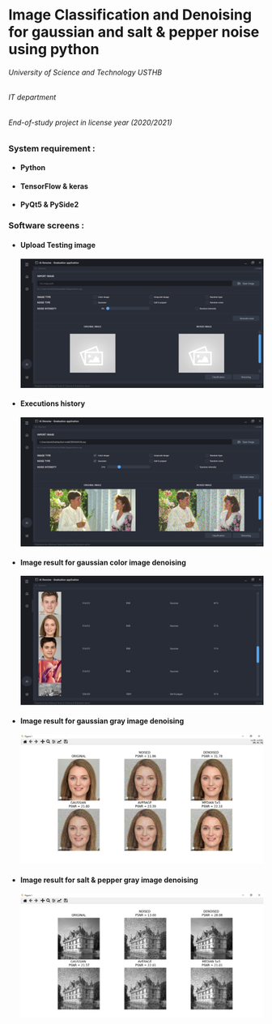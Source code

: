 <H1> Image Classification and Denoising for gaussian and salt & pepper noise using python </h1>

  <H6> University of Science and Technology USTHB </H6>
  <H6> IT department </H6>
  <H6> End-of-study project in license year (2020/2021) </H6>

<H3> System requirement : </H3>
<ul>
 <li> <H4> Python </H4> </li> 
 <li> <H4> TensorFlow & keras </H4> </li> 
 <li> <H4> PyQt5 & PySide2 </H4> </li>  
</ul>

<H3> Software screens : </H3>
<ul>
 <li> <H4> Upload Testing image </H4> </li> 
      <img src="screens/0.PNG" alt="STEP 01">
 <li> <H4> Executions history </H4> </li> 
      <img src="screens/1.PNG" alt="STEP 02">
 <li> <H4> Image result for gaussian color image denoising </H4> </li> 
      <img src="screens/2.PNG" alt="STEP 03">
 <li> <H4> Image result for gaussian gray image denoising </H4> </li> 
      <img src="screens/3.PNG" alt="STEP 04">
 <li> <H4> Image result for salt & pepper gray image denoising </H4> </li> 
      <img src="screens/4.PNG" alt="STEP 05">
</ul>
